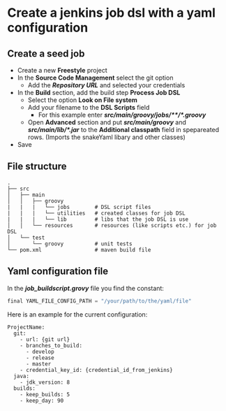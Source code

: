 # Create a jenkins job dsl with a yaml configuration

## Create a seed job

- Create a new **Freestyle** project
- In the **Source Code Management** select the git option
  - Add the **_Repository URL_** and selected your credentials
- In the **Build** section, add the build step **Process Job DSL**
  - Select the option **Look on File system**
  - Add your filename to the **DSL Scripts** field
    - For this example enter **_src/main/groovy/jobs/\*\*/*.groovy_**
  - Open **Advanced** section and put **_src/main/groovy_** and 
  **_src/main/lib/*.jar_** to the **Additional classpath** field in 
  spepareated rows. (Imports the snakeYaml libary and other classes)
- Save

## File structure

    .
    ├── src
    │   ├── main
    │   │   ├── groovy          
    |   |   |   └── jobs        # DSL script files
    |   |   |   └── utilities   # created classes for job DSL
    |   |   |   └── lib         # libs that the job DSL is use 
    │   │   └── resources       # resources (like scripts etc.) for job DSL
    │   └── test
    │       └── groovy          # unit tests
    └── pom.xml                 # maven build file
   
## Yaml configuration file

In the **_job_buildscript.grovy_** file you find the constant:

```groovy
final YAML_FILE_CONFIG_PATH = "/your/path/to/the/yaml/file"
```

Here is an example for the current configuration:
```
ProjectName:
  git:
    - url: {git url}
    - branches_to_build: 
      - develop
      - release
      - master
    - credential_key_id: {credential_id_from_jenkins}
  java: 
    - jdk_version: 8
  builds:
    - keep_builds: 5
    - keep_day: 90
```


